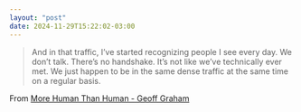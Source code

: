 ```yaml
---
layout: "post"
date: 2024-11-29T15:22:02-03:00
---
```


> And in that traffic, I’ve started recognizing people I see every day. We don’t talk. There’s no handshake. It’s not like we’ve technically ever met. We just happen to be in the same dense traffic at the same time on a regular basis.


From [More Human Than Human - Geoff Graham](https://geoffgraham.me/more-human-than-human/)
